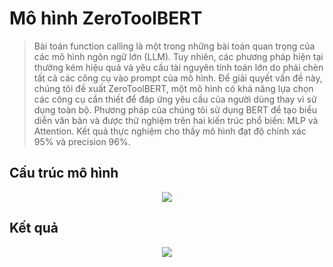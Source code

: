 # Mô hình ZeroToolBERT

> Bài toán function calling là một trong những bài toán quan trọng của các mô hình ngôn ngữ lớn (LLM). Tuy nhiên, các phương pháp hiện tại thường kém hiệu quả và yêu cầu tài nguyên tính toán lớn do phải chèn tất cả các công cụ vào prompt của mô hình. Để giải quyết vấn đề này, chúng tôi đề xuất ZeroToolBERT, một mô hình có khả năng lựa chọn các công cụ cần thiết để đáp ứng yêu cầu của người dùng thay vì sử dụng toàn bộ. Phương pháp của chúng tôi sử dụng BERT để tạo biểu diễn văn bản và được thử nghiệm trên hai kiến trúc phổ biến: MLP và Attention. Kết quả thực nghiệm cho thấy mô hình đạt độ chính xác 95% và precision 96%.

## Cấu trúc mô hình

<p align="center">
 <img src="https://github.com/user-attachments/assets/40b3a9e7-9dfe-4857-9900-259c5c441a5a" />
</p>

## Kết quả

<p align="center">
 <img src="https://github.com/user-attachments/assets/1067df3c-397d-4ff6-8a1b-8e476d4560c3" />
</p>



